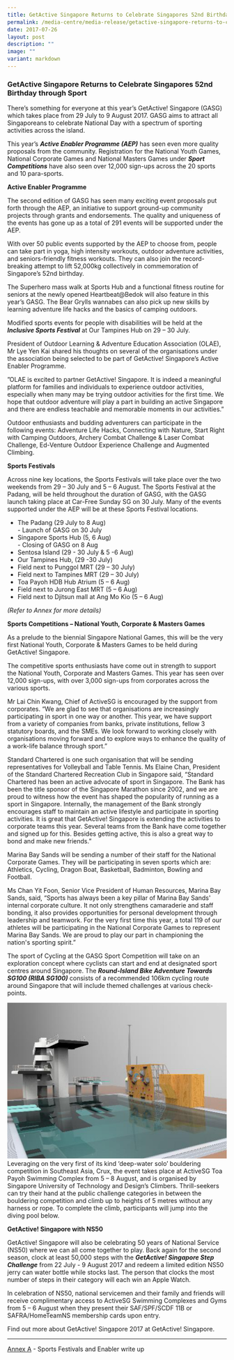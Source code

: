 ```yaml
---
title: GetActive Singapore Returns to Celebrate Singapores 52nd Birthday through Sport
permalink: /media-centre/media-release/getactive-singapore-returns-to-celebrate-singapores-52nd-birthday/
date: 2017-07-26
layout: post
description: ""
image: ""
variant: markdown
---
```

### **GetActive Singapore Returns to Celebrate Singapores 52nd Birthday through Sport**
There’s something for everyone at this year’s GetActive! Singapore (GASG) which takes place from 29 July to 9 August 2017. GASG aims to attract all Singaporeans to celebrate National Day with a spectrum of sporting activities across the island.

This year’s **_Active Enabler Programme (AEP)_** has seen even more quality proposals from the community. Registration for the National Youth Games, National Corporate Games and National Masters Games under **_Sport Competitions_** have also seen over 12,000 sign-ups across the 20 sports and 10 para-sports.

**Active Enabler Programme**

The second edition of GASG has seen many exciting event proposals put forth through the AEP, an initiative to support ground-up community projects through grants and endorsements. The quality and uniqueness of the events has gone up as a total of 291 events will be supported under the AEP.

With over 50 public events supported by the AEP to choose from, people can take part in yoga, high intensity workouts, outdoor adventure activities, and seniors-friendly fitness workouts. They can also join the record-breaking attempt to lift 52,000kg collectively in commemoration of Singapore’s 52nd birthday.

The Superhero mass walk at Sports Hub and a functional fitness routine for seniors at the newly opened Heartbeat@Bedok will also feature in this year’s GASG. The Bear Grylls wannabes can also pick up new skills by learning adventure life hacks and the basics of camping outdoors.

Modified sports events for people with disabilities will be held at the **_Inclusive Sports Festival_** at Our Tampines Hub on 29 – 30 July.

President of Outdoor Learning &amp; Adventure Education Association (OLAE), Mr Lye Yen Kai shared his thoughts on several of the organisations under the association being selected to be part of GetActive! Singapore’s Active Enabler Programme.

”OLAE is excited to partner GetActive! Singapore. It is indeed a meaningful platform for families and individuals to experience outdoor activities, especially when many may be trying outdoor activities for the first time. We hope that outdoor adventure will play a part in building an active Singapore and there are endless teachable and memorable moments in our activities.”

Outdoor enthusiasts and budding adventurers can participate in the following events: Adventure Life Hacks, Connecting with Nature, Start Right with Camping Outdoors, Archery Combat Challenge &amp; Laser Combat Challenge, Ed-Venture Outdoor Experience Challenge and Augmented Climbing.

**Sports Festivals**

Across nine key locations, the Sports Festivals will take place over the two weekends from 29 – 30 July and 5 – 6 August. The Sports Festival at the Padang, will be held throughout the duration of GASG, with the GASG launch taking place at Car-Free Sunday SG on 30 July. Many of the events supported under the AEP will be at these Sports Festival locations.

*   The Padang (29 July to 8 Aug)
<br>- Launch of GASG on 30 July
*   Singapore Sports Hub (5, 6 Aug)
<br>- Closing of GASG on 8 Aug
*   Sentosa Island (29 - 30 July &amp; 5 -6 Aug)
*   Our Tampines Hub, (29 -30 July)
*   Field next to Punggol MRT (29 – 30 July)
*   Field next to Tampines MRT (29 – 30 July)
*   Toa Payoh HDB Hub Atrium (5 – 6 Aug)
*   Field next to Jurong East MRT (5 – 6 Aug)
*   Field next to Djitsun mall at Ang Mo Kio (5 – 6 Aug)

_(Refer to Annex for more details)_

**Sports Competitions – National Youth, Corporate &amp; Masters Games**

As a prelude to the biennial Singapore National Games, this will be the very first National Youth, Corporate &amp; Masters Games to be held during GetActive! Singapore.

The competitive sports enthusiasts have come out in strength to support the National Youth, Corporate and Masters Games. This year has seen over 12,000 sign-ups, with over 3,000 sign-ups from corporates across the various sports.

Mr Lai Chin Kwang, Chief of ActiveSG is encouraged by the support from corporates. “We are glad to see that organisations are increasingly participating in sport in one way or another. This year, we have support from a variety of companies from banks, private institutions, fellow 3 statutory boards, and the SMEs. We look forward to working closely with organisations moving forward and to explore ways to enhance the quality of a work-life balance through sport.”

Standard Chartered is one such organisation that will be sending representatives for Volleyball and Table Tennis. Ms Elaine Chan, President of the Standard Chartered Recreation Club in Singapore said, “Standard Chartered has been an active advocate of sport in Singapore. The Bank has been the title sponsor of the Singapore Marathon since 2002, and we are proud to witness how the event has shaped the popularity of running as a sport in Singapore. Internally, the management of the Bank strongly encourages staff to maintain an active lifestyle and participate in sporting activities. It is great that GetActive! Singapore is extending the activities to corporate teams this year. Several teams from the Bank have come together and signed up for this. Besides getting active, this is also a great way to bond and make new friends.”

Marina Bay Sands will be sending a number of their staff for the National Corporate Games. They will be participating in seven sports which are: Athletics, Cycling, Dragon Boat, Basketball, Badminton, Bowling and Football.

Ms Chan Yit Foon, Senior Vice President of Human Resources, Marina Bay Sands, said, “Sports has always been a key pillar of Marina Bay Sands' internal corporate culture. It not only strengthens camaraderie and staff bonding, it also provides opportunities for personal development through leadership and teamwork. For the very first time this year, a total 119 of our athletes will be participating in the National Corporate Games to represent Marina Bay Sands. We are proud to play our part in championing the nation's sporting spirit.”

The sport of Cycling at the GASG Sport Competition will take on an exploration concept where cyclists can start and end at designated sport centres around Singapore. The **_Round-Island Bike Adventure Towards SG100 (RIBA SG100)_** consists of a recommended 106km cycling route around Singapore that will include themed challenges at various check-points.

![](/images/Media%20Centre/Media%20Release/2017/July/climbing_wall.jpeg)
Leveraging on the very first of its kind ‘deep-water solo’ bouldering competition in Southeast Asia, Crux, the event takes place at ActiveSG Toa Payoh Swimming Complex from 5 – 8 August, and is organised by Singapore University of Technology and Design’s Climbers. Thrill-seekers can try their hand at the public challenge categories in between the bouldering competition and climb up to heights of 5 metres without any harness or rope. To complete the climb, participants will jump into the diving pool below.

**GetActive! Singapore with NS50**

GetActive! Singapore will also be celebrating 50 years of National Service (NS50) where we can all come together to play. Back again for the second season, clock at least 50,000 steps with the **_GetActive! Singapore Step Challenge_** from 22 July - 9 August 2017 and redeem a limited edition NS50 jerry can water bottle while stocks last. The person that clocks the most number of steps in their category will each win an Apple Watch.

In celebration of NS50, national servicemen and their family and friends will receive complimentary access to ActiveSG Swimming Complexes and Gyms from 5 – 6 August when they present their SAF/SPF/SCDF 11B or SAFRA/HomeTeamNS membership cards upon entry.

Find out more about GetActive! Singapore 2017 at GetActive! Singapore.

---

[Annex A](/files/Media%20Centre/Media%20Release/2017/July/Sports%20Festivals%20and%20Enabler.pdf) - Sports Festivals and Enabler write up